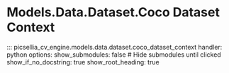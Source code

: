 # Models.Data.Dataset.Coco Dataset Context

::: picsellia_cv_engine.models.data.dataset.coco_dataset_context
    handler: python
    options:
        show_submodules: false  # Hide submodules until clicked
        show_if_no_docstring: true
        show_root_heading: true
